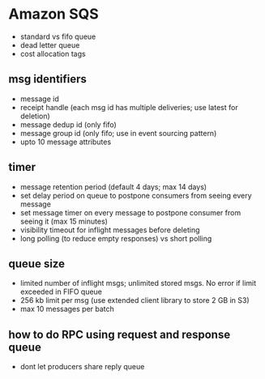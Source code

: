 
# Amazon SQS

* standard vs fifo queue
* dead letter queue
* cost allocation tags

## msg identifiers

* message id 
* receipt handle (each msg id has multiple deliveries; use latest for deletion)
* message dedup id (only fifo)
* message group id (only fifo; use in event sourcing pattern)
* upto 10 message attributes

## timer

* message retention period (default 4 days; max 14 days)
* set delay period on queue to postpone consumers from seeing every message
* set message timer on every message to postpone consumer from seeing it (max 15 minutes)
* visibility timeout for inflight messages before deleting
* long polling (to reduce empty responses) vs short polling

## queue size

* limited number of inflight msgs; unlimited stored msgs.  No error if limit exceeded in FIFO queue
* 256 kb limit per msg (use extended client library to store 2 GB in S3)
* max 10 messages per batch

## how to do RPC using request and response queue

* dont let producers share reply queue

